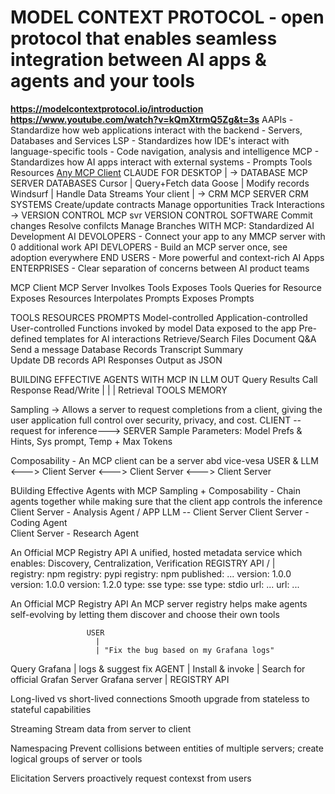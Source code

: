 # MODEL CONTEXT PROTOCOL - open protocol that enables seamless integration between AI apps & agents and your tools
**https://modelcontextprotocol.io/introduction**
**https://www.youtube.com/watch?v=kQmXtrmQ5Zg&t=3s**
AAPIs - Standardize how web applications interact with the backend - Servers, Databases and Services
LSP - Standardizes how IDE's interact with language-specific tools - Code navigation, analysis and intelligence
MCP - Standardizes how AI apps interact with external systems - Prompts Tools Resources
<u>Any MCP Client</u>
CLAUDE FOR DESKTOP  |  -> DATABASE MCP SERVER      DATABASES 
Cursor              |     Query+Fetch data
Goose               |     Modify records
Windsurf            |     Handle Data Streams
Your client         |  -> CRM MCP SERVER           CRM SYSTEMS
                          Create/update contracts
                          Manage opportunities
                          Track Interactions
                       -> VERSION CONTROL MCP svr  VERSION CONTROL SOFTWARE
                          Commit changes
                          Resolve confilcts
                          Manage Branches
WITH MCP: Standardized AI Development
AI DEVOLOPERS - Connect your app to any MMCP server with 0 additional work
API DEVLOPERS -  Build an MCP server once, see adoption everywhere
END USERS - More powerful and context-rich AI Apps
ENTERPRISES - Clear separation of concerns between AI product teams

MCP Client                 MCP Server
Involkes Tools             Exposes Tools
Queries for Resource       Exposes Resources
Interpolates Prompts       Exposes Prompts

TOOLS                      RESOURCES               PROMPTS
Model-controlled           Application-controlled  User-controlled
Functions invoked by model Data exposed to the app Pre-defined templates for AI interactions
Retrieve/Search            Files                   Document Q&A
Send a message             Database Records        Transcript Summary   
Update DB records          API Responses           Output as JSON

BUILDING EFFECTIVE AGENTS WITH MCP
     IN              LLM               OUT
Query Results     Call Response     Read/Write
      |                |                |
   Retrieval         TOOLS           MEMORY

Sampling ->
Allows a server to request completions from a client, giving the user application full control over security, privacy, and cost.
CLIENT --request for inference---> SERVER   Sample Parameters: Model Prefs & Hints, Sys prompt, Temp + Max Tokens

Composability - An MCP client can be a server abd vice-vesa
USER & LLM  <---> Client Server <---> Client Server <---> Client Server

BUilding Effective Agents with MCP
Sampling + Composability - Chain agents together while making sure that the client app controls the inference
                              Client Server - Analysis Agent
                           /
APP LLM -- Client Server      Client Server - Coding Agent
                           \
                              Client Server - Research Agent

An Official MCP Registry API
A unified, hosted metadata service which 
enables: Discovery, Centralization, Verification
   REGISTRY     API
   /             |                \
registry: npm   registry: pypi    registry: npm
published: ...  version: 1.0.0    version: 1.0.0
version: 1.2.0  type: sse         type: sse
type: stdio     url: ...          url: ...

An Official MCP Registry API
An MCP server registry helps make agents self-evolving
by letting them discover and choose their own tools

                     USER
                       |
                       | "Fix the bug based on my Grafana logs"
Query Grafana          |
logs & suggest fix   AGENT
                       |
Install & invoke       |  Search for official Grafan Server
Grafana server         |
                  REGISTRY API

Long-lived vs short-lived connections
Smooth upgrade from stateless to stateful capabilities

Streaming
Stream data from server to client

Namespacing
Prevent collisions between entities of multiple servers;
create logical groups of server or tools

Elicitation
Servers proactively request contexst from users